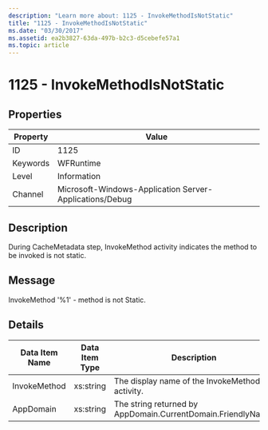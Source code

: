 ```yaml
---
description: "Learn more about: 1125 - InvokeMethodIsNotStatic"
title: "1125 - InvokeMethodIsNotStatic"
ms.date: "03/30/2017"
ms.assetid: ea2b3827-63da-497b-b2c3-d5cebefe57a1
ms.topic: article
---
```

# 1125 - InvokeMethodIsNotStatic

## Properties

| Property | Value |
| - | - |
|ID|1125|  
|Keywords|WFRuntime|  
|Level|Information|  
|Channel|Microsoft-Windows-Application Server-Applications/Debug|  
  
## Description  

 During CacheMetadata step, InvokeMethod activity indicates the method to be invoked is not static.  
  
## Message  

 InvokeMethod '%1' - method is not Static.  
  
## Details  
  
|Data Item Name|Data Item Type|Description|  
|--------------------|--------------------|-----------------|  
|InvokeMethod|xs:string|The display name of the InvokeMethod activity.|  
|AppDomain|xs:string|The string returned by AppDomain.CurrentDomain.FriendlyName.|
